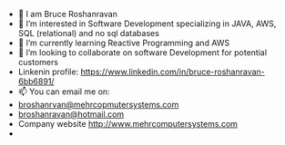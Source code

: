 - 👋 I am Bruce Roshanravan
- 👀 I’m interested in Software Development specializing in JAVA, AWS, SQL (relational) and no sql databases
- 🌱 I’m currently learning Reactive Programming and AWS
- 💞️ I’m looking to collaborate on software Development for potential customers
-    Linkenin profile: https://www.linkedin.com/in/bruce-roshanravan-6bb6891/
- 📫 You can email me on:
- broshanrvan@mehrcopmutersystems.com
- broshanravan@hotmail.com
- Company website http://www.mehrcomputersystems.com
- 

<!---
broshanravan/broshanravan is a ✨ special ✨ repository because its `README.md` (this file) appears on your GitHub profile.
You can click the Preview link to take a look at your changes.
--->
